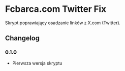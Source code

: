 # Fcbarca.com Twitter Fix

Skrypt poprawiający osadzanie linków z X.com (Twitter).

## Changelog

### 0.1.0
- Pierwsza wersja skryptu
